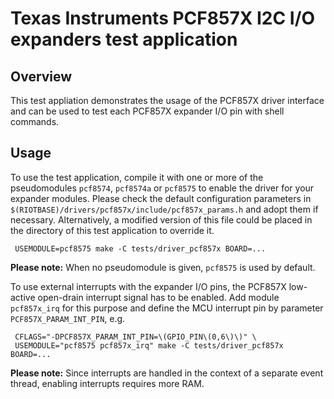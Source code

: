 # Texas Instruments PCF857X I2C I/O expanders test application

## Overview

This test appliation demonstrates the usage of the PCF857X driver interface
and can be used to test each PCF857X expander I/O pin with shell commands.

## Usage

To use the test application, compile it with one or more of the pseudomodules
`pcf8574`, `pcf8574a` or `pcf8575` to enable the driver for your
expander modules. Please check the default configuration parameters in
`$(RIOTBASE)/drivers/pcf857x/include/pcf857x_params.h` and adopt them
if necessary. Alternatively, a modified version of this file could be
placed in the directory of this test application to override it.

     USEMODULE=pcf8575 make -C tests/driver_pcf857x BOARD=...

**Please note:** When no pseudomodule is given, `pcf8575` is used by default.

To use external interrupts with the expander I/O pins, the PCF857X
low-active open-drain interrupt signal has to be enabled. Add module
`pcf857x_irq` for this purpose and define the MCU interrupt pin by
parameter `PCF857X_PARAM_INT_PIN`, e.g.

     CFLAGS="-DPCF857X_PARAM_INT_PIN=\(GPIO_PIN\(0,6\)\)" \
     USEMODULE="pcf8575 pcf857x_irq" make -C tests/driver_pcf857x BOARD=...

**Please note:** Since interrupts are handled in the context of a separate
event thread, enabling interrupts requires more RAM.
